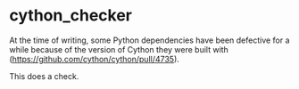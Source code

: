 # cython_checker

At the time of writing, some Python dependencies have been defective for a while because of the version of Cython they were built with (https://github.com/cython/cython/pull/4735).

This does a check.
